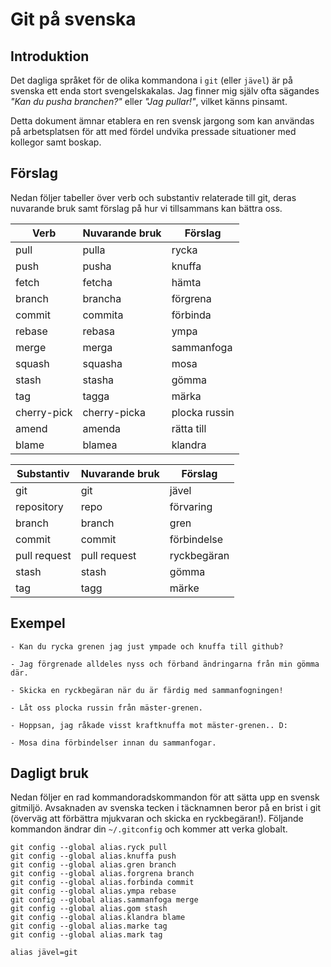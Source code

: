 # Git på svenska

## Introduktion

Det dagliga språket för de olika kommandona i `git` (eller `jävel`) är
på svenska ett enda stort svengelskakalas. Jag finner mig själv ofta
sägandes _"Kan du pusha branchen?"_ eller _"Jag pullar!"_, vilket
känns pinsamt.

Detta dokument ämnar etablera en ren svensk jargong som kan användas
på arbetsplatsen för att med fördel undvika pressade situationer med
kollegor samt boskap.

## Förslag

Nedan följer tabeller över verb och substantiv relaterade till git,
deras nuvarande bruk samt förslag på hur vi tillsammans kan bättra
oss.

| Verb        | Nuvarande bruk | Förslag       |
|-------------|----------------|---------------|
| pull        | pulla          | rycka         | dra, lok
| push        | pusha          | knuffa        | körtillstånd
| fetch       | fetcha         | hämta         |
| branch      | brancha        | förgrena      |
| commit      | commita        | förbinda      | påstigning
| rebase      | rebasa         | ympa          | rangera
| merge       | merga          | sammanfoga    | koppling
| squash      | squasha        | mosa          |
| stash       | stasha         | gömma         | urspårning
| tag         | tagga          | märka         | tåg
| cherry-pick | cherry-picka   | plocka russin |
| amend       | amenda         | rätta till    | rep
| blame       | blamea         | klandra       | signalfel, lövhalka, trafikverket, lokfel, banarbete

| Substantiv   | Nuvarande bruk | Förslag     |
|--------------|----------------|-------------|
| git          | git            | jävel       | klarerare
| repository   | repo           | förvaring   | bangård
| branch       | branch         | gren        | spår
| commit       | commit         | förbindelse | tågläge, koppla
| pull request | pull request   | ryckbegäran |
| stash        | stash          | gömma       |
| tag          | tagg           | märke       |

## Exempel

    - Kan du rycka grenen jag just ympade och knuffa till github?

    - Jag förgrenade alldeles nyss och förband ändringarna från min gömma där.

    - Skicka en ryckbegäran när du är färdig med sammanfogningen!

    - Låt oss plocka russin från mäster-grenen.
    
    - Hoppsan, jag råkade visst kraftknuffa mot mäster-grenen.. D:

    - Mosa dina förbindelser innan du sammanfogar.

## Dagligt bruk

Nedan följer en rad kommandoradskommandon för att sätta upp en svensk
gitmiljö. Avsaknaden av svenska tecken i täcknamnen beror på en brist i git
(överväg att förbättra mjukvaran och skicka en ryckbegäran!). Följande
kommandon ändrar din `~/.gitconfig` och kommer att verka globalt.

    git config --global alias.ryck pull
    git config --global alias.knuffa push
    git config --global alias.gren branch
    git config --global alias.forgrena branch
    git config --global alias.forbinda commit
    git config --global alias.ympa rebase
    git config --global alias.sammanfoga merge
    git config --global alias.gom stash
    git config --global alias.klandra blame
    git config --global alias.marke tag
    git config --global alias.mark tag

    alias jävel=git
